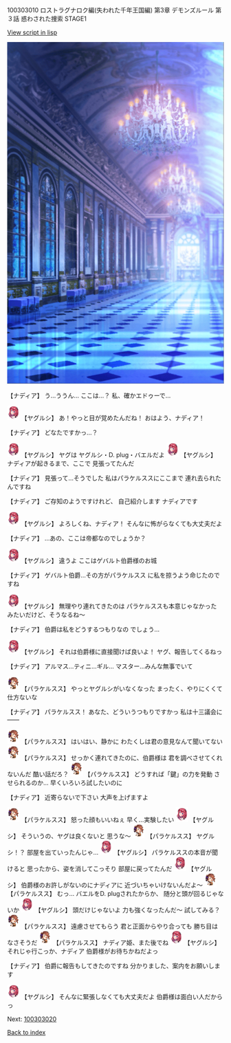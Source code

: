 100303010 ロストラグナロク編(失われた千年王国編) 第3章 デモンズルール 第３話 惑わされた捜索 STAGE1

[View script in lisp](../scripts/100303010.txt)

![mamon_room.png](../images/backgrounds/mamon_room.png)

【ナディア】
う…ううん…
ここは…？
私、確かエドゥーで…

<img src="../images/units/3201711.png" alt="3201711.png" height="34"/>
【ヤグルシ】
あ！やっと目が覚めたんだね！
おはよう、ナディア！

【ナディア】
どなたですかっ…？

<img src="../images/units/3201711.png" alt="3201711.png" height="34"/>
【ヤグルシ】
ヤグは
ヤグルシ・D. plug・バエルだよ

<img src="../images/units/3201711.png" alt="3201711.png" height="34"/>
【ヤグルシ】
ナディアが起きるまで、ここで
見張ってたんだ

【ナディア】
見張って…そうでした
私はパラケルススにここまで
連れ去られたんですね

【ナディア】
ご存知のようですけれど、
自己紹介します
ナディアです

<img src="../images/units/3201711.png" alt="3201711.png" height="34"/>
【ヤグルシ】
よろしくね、ナディア！
そんなに怖がらなくても大丈夫だよ

【ナディア】
…あの、ここは帝都なのでしょうか？

<img src="../images/units/3201711.png" alt="3201711.png" height="34"/>
【ヤグルシ】
違うよ
ここはゲバルト伯爵様のお城

【ナディア】
ゲバルト伯爵…その方がパラケルスス
に私を掠うよう命じたのですね

<img src="../images/units/3201711.png" alt="3201711.png" height="34"/>
【ヤグルシ】
無理やり連れてきたのは
パラケルススも本意じゃなかった
みたいだけど、そうなるね～

【ナディア】
伯爵は私をどうするつもりなの
でしょう…

<img src="../images/units/3201711.png" alt="3201711.png" height="34"/>
【ヤグルシ】
それは伯爵様に直接聞けば良いよ！
ヤグ、報告してくるねっ

【ナディア】
アルマス…ティニ…ギル…
マスター…みんな無事でいて

<img src="../images/units/3101311.png" alt="3101311.png" height="34"/>
【パラケルスス】
やっとヤグルシがいなくなった
まったく、やりにくくて仕方ないな

【ナディア】
パラケルスス！
あなた、どういうつもりですかっ
私は十三議会に――

<img src="../images/units/3101311.png" alt="3101311.png" height="34"/>
【パラケルスス】
はいはい、静かに
わたくしは君の意見なんて聞いてない

<img src="../images/units/3101311.png" alt="3101311.png" height="34"/>
【パラケルスス】
せっかく連れてきたのに、伯爵様は
君を調べさせてくれないんだ
酷い話だろ？

<img src="../images/units/3101311.png" alt="3101311.png" height="34"/>
【パラケルスス】
どうすれば「鍵」の力を発動
させられるのか…
早くいろいろ試したいのに

【ナディア】
近寄らないで下さい
大声を上げますよ

<img src="../images/units/3101311.png" alt="3101311.png" height="34"/>
【パラケルスス】
怒った顔もいいねぇ
早く…実験したい

<img src="../images/units/3201711.png" alt="3201711.png" height="34"/>
【ヤグルシ】
そういうの、ヤグは良くないと
思うな～

<img src="../images/units/3101311.png" alt="3101311.png" height="34"/>
【パラケルスス】
ヤグルシ！？
部屋を出ていったんじゃ…

<img src="../images/units/3201711.png" alt="3201711.png" height="34"/>
【ヤグルシ】
パラケルススの本音が聞けると
思ったから、姿を消してこっそり
部屋に戻ってたんだ

<img src="../images/units/3201711.png" alt="3201711.png" height="34"/>
【ヤグルシ】
伯爵様のお許しがないのにナディアに
近づいちゃいけないんだよ～

<img src="../images/units/3101311.png" alt="3101311.png" height="34"/>
【パラケルスス】
むっ…
バエルをD. plugされたからか、
随分と頭が回るじゃないか

<img src="../images/units/3201711.png" alt="3201711.png" height="34"/>
【ヤグルシ】
頭だけじゃないよ
力も強くなったんだ～
試してみる？

<img src="../images/units/3101311.png" alt="3101311.png" height="34"/>
【パラケルスス】
遠慮させてもらう
君と正面からやり合っても
勝ち目はなさそうだ

<img src="../images/units/3101311.png" alt="3101311.png" height="34"/>
【パラケルスス】
ナディア姫、また後でね

<img src="../images/units/3201711.png" alt="3201711.png" height="34"/>
【ヤグルシ】
それじゃ行こっか、ナディア
伯爵様がお待ちかねだよっ

【ナディア】
伯爵に報告もしてきたのですね
分かりました、案内をお願いします

<img src="../images/units/3201711.png" alt="3201711.png" height="34"/>
【ヤグルシ】
そんなに緊張しなくても大丈夫だよ
伯爵様は面白い人だからっ


Next: [100303020](100303020.md)

[Back to index](index.md)
